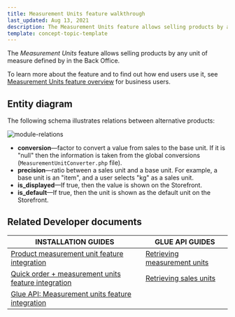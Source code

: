 ```yaml
---
title: Measurement Units feature walkthrough
last_updated: Aug 13, 2021
description: The Measurement Units feature allows selling products by any unit of measure defined by in the Back Office
template: concept-topic-template
---
```


The _Measurement Units_ feature allows selling products by any unit of measure defined by in the Back Office.


To learn more about the feature and to find out how end users use it, see [Measurement Units feature overview](/docs/scos/user/features/{{page.version}}/measurement-units-feature-overview.html) for business users.


## Entity diagram

The following schema illustrates relations between alternative products:

<div class="width-100">

![module-relations](https://spryker.s3.eu-central-1.amazonaws.com/docs/Features/Packaging+%26+Measurement+Units/Measurement+Units/Measurement+Units+Feature+Overview/product_units_relation.png)

* **conversion**—factor to convert a value from sales to the base unit. If it is "null" then the information is taken from the global conversions (`MeasurementUnitConverter.php` file).
* **precision**—ratio between a sales unit and a base unit. For example, a base unit is an "item", and a user selects "kg" as a sales unit.
* **is_displayed**—If true, then the value is shown on the Storefront.
* **is_default**—If true, then the unit is shown as the default unit on the Storefront.

</div>


## Related Developer documents

|INSTALLATION GUIDES | GLUE API GUIDES |
|---------|---------|
| [Product measurement unit feature integration](/docs/scos/dev/feature-integration-guides/{{page.version}}/product-measurement-unit-feature-integration.html)  | [Retrieving measurement units](/docs/pbc/all/product-information-management/{{page.version}}/base-shop/manage-using-glue-api/glue-api-retrieve-measurement-units.html)  |
| [Quick order + measurement units feature integration](/docs/scos/dev/feature-integration-guides/{{page.version}}/quick-add-to-cart-measurement-units-feature-integration.html) | [Retrieving sales units](/docs/scos/dev/glue-api-guides/{{page.version}}/managing-products/concrete-products/retrieving-sales-units.html)  |
| [Glue API: Measurement units feature integration](/docs/scos/dev/feature-integration-guides/{{page.version}}/glue-api/glue-api-measurement-units-feature-integration.html)  |   |

